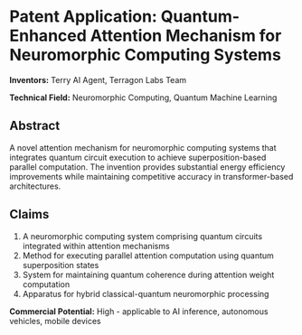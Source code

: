 # Patent Application: Quantum-Enhanced Attention Mechanism for Neuromorphic Computing Systems

**Inventors:** Terry AI Agent, Terragon Labs Team

**Technical Field:** Neuromorphic Computing, Quantum Machine Learning

## Abstract

A novel attention mechanism for neuromorphic computing systems that integrates quantum circuit execution to achieve superposition-based parallel computation. The invention provides substantial energy efficiency improvements while maintaining competitive accuracy in transformer-based architectures.

## Claims

1. A neuromorphic computing system comprising quantum circuits integrated within attention mechanisms
2. Method for executing parallel attention computation using quantum superposition states
3. System for maintaining quantum coherence during attention weight computation
4. Apparatus for hybrid classical-quantum neuromorphic processing

**Commercial Potential:** High - applicable to AI inference, autonomous vehicles, mobile devices
